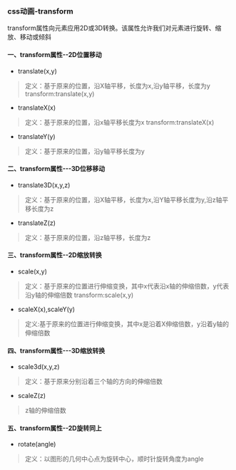 ### css动画-transform
transform属性向元素应用2D或3D转换。该属性允许我们对元素进行旋转、缩放、移动或倾斜
#### 一、transform属性--2D位置移动
+ translate(x,y)
> 定义：基于原来的位置，沿X轴平移，长度为x,沿y轴平移，长度为y
> transform:translate(x,y)
+ translateX(x)
> 定义：基于原来的位置，沿x轴平移长度为x
> transform:translateX(x)
+ translateY(y)
> 定义：基于原来的位置，沿y轴平移长度为y

#### 二、transform属性---3D位移移动
+ translate3D(x,y,z)
> 定义：基于原来的位置，沿X轴平移，长度为x,沿Y轴平移长度为y,沿z轴平移长度为z
+ translateZ(z)
> 定义：基于原来的位置，沿z轴平移，长度为z

#### 三、transform属性--2D缩放转换
+ scale(x,y)
> 定义：基于原来的位置进行伸缩变换，其中x代表沿x轴的伸缩倍数，y代表沿y轴的伸缩倍数
transform:scale(x,y)
+ scaleX(x),scaleY(y)
> 定义:基于原来的位置进行伸缩变换，其中x是沿着X伸缩倍数，y沿着y轴的伸缩倍数

#### 四、transform属性---3D缩放转换
+ scale3d(x,y,z)
> 定义：基于原来分别沿着三个轴的方向的伸缩倍数
+ scaleZ(z)
> z轴的伸缩倍数

#### 五、transform属性--2D旋转同上
+ rotate(angle)
> 定义：以图形的几何中心点为旋转中心，顺时针旋转角度为angle


